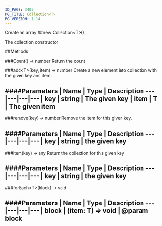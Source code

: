 ```yaml
---
ID_PAGE: 3405
PG_TITLE: Collection<T>
PG_VERSION: 1.14
---
```


Create an array
##new Collection&lt;T&gt;()

The collection constructor



##Methods

###Count() &rarr; number
Return the count


###add&lt;T&gt;(key, item) &rarr; number
Create a new element into collection with the given key and item.

####Parameters
 | Name | Type | Description
---|---|---|---
 | key | string | The given key
 | item | T | The given item
---

###remove(key) &rarr; number
Remove the item for this given key.

####Parameters
 | Name | Type | Description
---|---|---|---
 | key | string | the given key
---

###item(key) &rarr; any
Return the collection for this given key

####Parameters
 | Name | Type | Description
---|---|---|---
 | key | string | the given key
---

###forEach&lt;T&gt;(block) &rarr; void

####Parameters
 | Name | Type | Description
---|---|---|---
 | block | (item: T) =&gt; void | @param block
---
